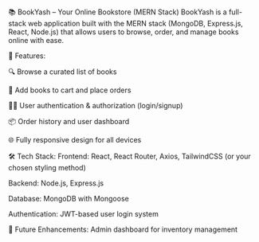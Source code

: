 📚 BookYash – Your Online Bookstore (MERN Stack) BookYash is a full-stack web application built with the MERN stack (MongoDB, Express.js, React, Node.js) that allows users to browse, order, and manage books online with ease.

🚀 Features:

🔍 Browse a curated list of books

🛒 Add books to cart and place orders

🧑‍💼 User authentication & authorization (login/signup)

📦 Order history and user dashboard

🌐 Fully responsive design for all devices

🛠 Tech Stack: Frontend: React, React Router, Axios, TailwindCSS (or your chosen styling method)

Backend: Node.js, Express.js

Database: MongoDB with Mongoose

Authentication: JWT-based user login system

📌 Future Enhancements: Admin dashboard for inventory management
